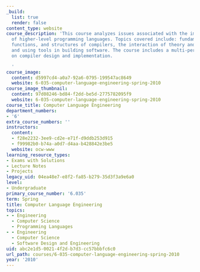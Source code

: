 ```yaml
---
_build:
  list: true
  render: false
content_type: website
course_description: 'This course analyzes issues associated with the implementation
  of higher-level programming languages. Topics covered include: fundamental concepts,
  functions, and structures of compilers, the interaction of theory and practice,
  and using tools in building software. The course includes a multi-person project
  on compiler design and implementation.

  '
course_image:
  content: d5997cd4-a0a7-92a6-0795-199547ac8649
  website: 6-035-computer-language-engineering-spring-2010
course_image_thumbnail:
  content: 97d08246-bd84-f2dd-be5d-2775782095f9
  website: 6-035-computer-language-engineering-spring-2010
course_title: Computer Language Engineering
department_numbers:
- '6'
extra_course_numbers: ''
instructors:
  content:
  - f28e2232-3ee9-cd2e-e71f-d9ddb253d915
  - f99982b0-b74a-a0d7-d4aa-b428842e3be5
  website: ocw-www
learning_resource_types:
- Exams with Solutions
- Lecture Notes
- Projects
legacy_uid: 04ea48e7-e8f2-fa85-b279-35d3f3a9e6a0
level:
- Undergraduate
primary_course_number: '6.035'
term: Spring
title: Computer Language Engineering
topics:
- - Engineering
  - Computer Science
  - Programming Languages
- - Engineering
  - Computer Science
  - Software Design and Engineering
uid: abc2e1d5-0021-4f2d-b7d3-cc57bbbfc6c0
url_path: courses/6-035-computer-language-engineering-spring-2010
year: '2010'
---
```

